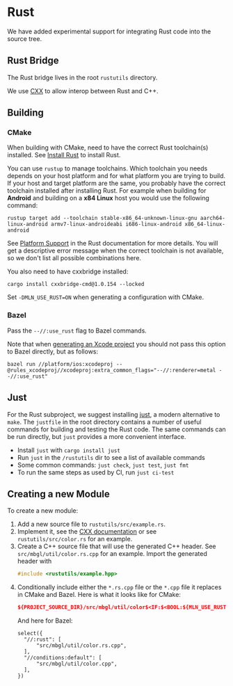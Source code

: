 # Rust

We have added experimental support for integrating Rust code into the source tree.

## Rust Bridge

The Rust bridge lives in the root `rustutils` directory.

We use [CXX](https://cxx.rs/) to allow interop between Rust and C++.

## Building

### CMake

When building with CMake, need to have the correct Rust toolchain(s) installed. See [Install Rust](https://www.rust-lang.org/tools/install) to install Rust.

You can use `rustup` to manage toolchains. Which toolchain you needs depends on your host platform and for what platform you are trying to build. If your host and target platform are the same, you probably have the correct toolchain installed after installing Rust. For example when building for **Android** and building on a **x84 Linux** host you would use the following command:

```shell
rustup target add --toolchain stable-x86_64-unknown-linux-gnu aarch64-linux-android armv7-linux-androideabi i686-linux-android x86_64-linux-android
```

See [Platform Support](https://doc.rust-lang.org/nightly/rustc/platform-support.html) in the Rust documentation for more details. You will get a descriptive error message when the correct toolchain is not available, so we don't list all possible combinations here.

You also need to have cxxbridge installed:

```shell
cargo install cxxbridge-cmd@1.0.154 --locked
```

Set `-DMLN_USE_RUST=ON` when generating a configuration with CMake.

### Bazel

Pass the `--//:use_rust` flag to Bazel commands.

Note that when [generating an Xcode project](./ios/README.md) you should not pass this option to Bazel directly, but as follows:

```shell
bazel run //platform/ios:xcodeproj --@rules_xcodeproj//xcodeproj:extra_common_flags="--//:renderer=metal --//:use_rust"
```

## Just

For the Rust subproject, we suggest installing [just](https://github.com/casey/just#readme), a modern alternative to `make`. The `justfile` in the root directory contains a number of useful commands for building and testing the Rust code.  The same commands can be run directly, but `just` provides a more convenient interface.

* Install `just` with `cargo install just`
* Run `just` in the `/rustutils` dir to see a list of available commands
* Some common commands: `just check`, `just test`, `just fmt`
* To run the same steps as used by CI, run `just ci-test`

## Creating a new Module

To create a new module:

1. Add a new source file to `rustutils/src/example.rs`.
2. Implement it, see the [CXX documentation](https://cxx.rs/index.html) or see `rustutils/src/color.rs` for an example.
3. Create a C++ source file that will use the generated C++ header. See `src/mbgl/util/color.rs.cpp` for an example. Import the generated header with
    ```cpp
    #include <rustutils/example.hpp>
    ```
4. Conditionally include either the `*.rs.cpp` file or the `*.cpp` file it replaces in CMake and Bazel. Here is what it looks like for CMake:
    ```cmake
    ${PROJECT_SOURCE_DIR}/src/mbgl/util/color$<IF:$<BOOL:${MLN_USE_RUST}>,.rs.cpp,.cpp>
    ```
    And here for Bazel:
    ```bazel
    select({
      "//:rust": [
          "src/mbgl/util/color.rs.cpp",
      ],
      "//conditions:default": [
          "src/mbgl/util/color.cpp",
      ],
    })
    ```
